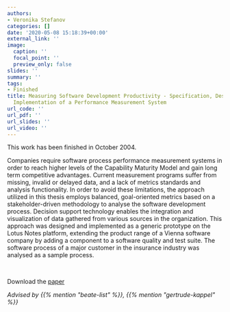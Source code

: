```yaml
---
authors:
- Veronika Stefanov
categories: []
date: '2020-05-08 15:18:39+00:00'
external_link: ''
image:
  caption: ''
  focal_point: ''
  preview_only: false
slides: ''
summary: ''
tags:
- Finished
title: Measuring Software Development Productivity - Specification, Design and Prototypical
  Implementation of a Performance Measurement System
url_code: ''
url_pdf: ''
url_slides: ''
url_video: ''
---
```


This work has been finished in October 2004.

Companies require software process performance measurement systems in order to reach higher levels of the Capability Maturity Model and gain long term competitive advantages. Current measurement programs suffer from missing, invalid or delayed data, and a lack of metrics standards and analysis functionality. In order to avoid these limitations, the approach utilized in this thesis employs balanced, goal-oriented metrics based on a stakeholder-driven methodology to analyse the software development process. Decision support technology enables the integration and visualization of data gathered from various sources in the organization. This approach was designed and implemented as a generic prototype on the Lotus Notes platform, extending the product range of a Vienna software company by adding a component to a software quality and test suite. The software process of a major customer in the insurance industry was analysed as a sample process.

&nbsp;

 Download the [paper](https://www.big.tuwien.ac.at/app/uploads/2016/10/Stefanov_paper.pdf)

*Advised by {{% mention "beate-list" %}}, {{% mention "gertrude-kappel" %}}*